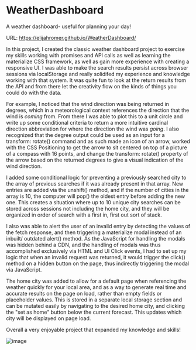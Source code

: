 # WeatherDashboard
A weather dashboard- useful for planning your day!

URL: https://elijahromer.github.io/WeatherDashboard/

In this project, I created the classic weather dashboard project to exercise my skills working with promises and API calls as well as learning the materialize CSS framework, as well as gain more experience with creating a responsive UI. I was able to make the search results persist across browser sessions via localStorage and really solidifed my experience and knowledge working with that system. It was quite fun to look at the return results from the API and from there let the creativity flow on the kinds of things you could do with the data. 

For example, I noticed that the wind direction was being returned in degrees, which in a meteorological context references the direction that the wind is *coming* from. From there I was able to plot this to a unit circle and write up some conditional criteria to return a more intuitive cardinal direction abbreviation for where the direction the wind was *going*. I also recognized that the degree output could be used as an input for a transform: rotate() command and as such made an icon of an arrow, worked with the CSS Positioning to get the arrow to sit centered on top of a picture of a compass with 16 points, and change the transform: rotate() property of the arrow based on the returned degrees to give a visual indication of the wind direction. 

I added some conditional logic for preventing a previously searched city to the array of previous searches if it was already present in that array. New entries are added via the unshift() method, and if the number of cities in the array is 10, the computer will pop() the oldest entry before adding the new one. This creates a situation where up to 10 unique city searches can be stored across sessions not including the home city, and they will be organized in order of search with a first in, first out sort of stack. 

I also was able to alert the user of an invalid entry by detecting the values of the fetch response, and then triggering a materialize modal instead of an inbuilt/ outdated alert() method. As the JavaScript for handling the modals was hidden behind a CDN, and the handling of modals was thus accomplished exclusively via HTML and UI Click events, I had to set up my logic that when an invalid request was returned, it would trigger the click() method on a hidden button on the page, thus indirectly triggering the modal via JavaScript.

The home city was added to allow for a default page when referencing the weather quickly for your local area, and as a way to generate real time and accurate results on the page on load, rather than empty fields or placeholder values. This is stored in a separate local storage section and can be mutated easily by navigating to the desired home city, and clicking the "set as home" button below the current forecast. This updates which city will be displayed on page load. 

Overall a very enjoyable project that expanded my knowledge and skills!

![image](https://user-images.githubusercontent.com/80494962/126260899-43277d21-a0da-460e-9edd-f7fd62b908aa.png)

